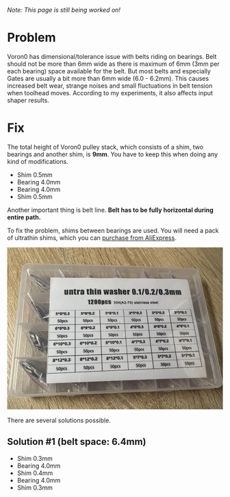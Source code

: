 _Note: This page is still being worked on!_
# Problem
Voron0 has dimensional/tolerance issue with belts riding on bearings. Belt should not be more than 6mm wide as there is maximum of 6mm (3mm per each bearing) space available for the belt. But most belts and especially Gates are usually a bit more than 6mm wide (6.0 - 6.2mm). This causes increased belt wear, strange noises and small fluctuations in belt tension when toolhead moves. According to my experiments, it also affects input shaper results.

# Fix
The total height of Voron0 pulley stack, which consists of a shim, two bearings and another shim, is **9mm**. You have to keep this when doing any kind of modifications.

- Shim 0.5mm
- Bearing 4.0mm
- Bearing 4.0mm
- Shim 0.5mm

Another important thing is belt line. **Belt has to be fully horizontal during entire path.**

To fix the problem, shims between bearings are used. You will need a pack of ultrathin shims, which you can [purchase from AliExpress](https://www.aliexpress.com/item/1005005204413043.html).

![Ultrathin shims from AliExpress](/BeltPathFix/images/box_shims.jpeg)

There are several solutions possible.

## Solution #1 (belt space: 6.4mm)
- Shim 0.3mm
- Bearing 4.0mm
- Shim 0.4mm
- Bearing 4.0mm
- Shim 0.3mm
